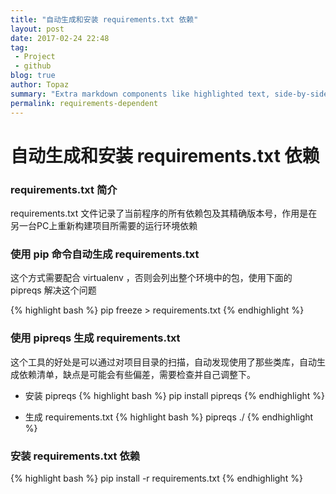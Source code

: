 ```yaml
---
title: "自动生成和安装 requirements.txt 依赖"
layout: post
date: 2017-02-24 22:48
tag:
 - Project
 - github
blog: true
author: Topaz
summary: "Extra markdown components like highlighted text, side-by-side items, starring/highlighting a blog or project, and embedding gists, videos etc"
permalink: requirements-dependent
---
```

<h1 class="title"> 自动生成和安装 requirements.txt 依赖 </h1>


### requirements.txt 简介
 requirements.txt 文件记录了当前程序的所有依赖包及其精确版本号，作用是在另一台PC上重新构建项目所需要的运行环境依赖

### 使用 pip 命令自动生成 requirements.txt
这个方式需要配合 virtualenv ，否则会列出整个环境中的包，使用下面的 pipreqs 解决这个问题

{% highlight bash %}
pip freeze > requirements.txt
{% endhighlight %}

### 使用 pipreqs 生成 requirements.txt

这个工具的好处是可以通过对项目目录的扫描，自动发现使用了那些类库，自动生成依赖清单，缺点是可能会有些偏差，需要检查并自己调整下。

- 安装 pipreqs
{% highlight bash %}
 pip install pipreqs
{% endhighlight %}

- 生成 requirements.txt
{% highlight bash %}
 pipreqs ./
{% endhighlight %}

### 安装 requirements.txt 依赖

{% highlight bash %}
 pip install -r requirements.txt
{% endhighlight %}
















